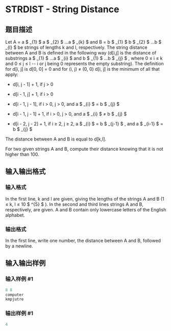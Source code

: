 # STRDIST - String Distance

## 题目描述

Let A = a $ _{1} $ a $ _{2} $ ...a $ _{k} $ and B = b $ _{1} $ b $ _{2} $ ...b $ _{l} $ be strings of lengths k and l, respectively. The string distance between A and B is defined in the following way (d\[i,j\] is the distance of substrings a $ _{1} $ ...a $ _{i} $ and b $ _{1} $ ...b $ _{j} $ , where 0 ≤ i ≤ k and 0 ≤ j ≤ l -- i or j being 0 represents the empty substring). The definition for d\[i, j\] is d\[0, 0\] = 0 and for (i, j) ≠ (0, 0) d\[i, j\] is the minimum of all that apply:

- d\[i, j - 1\] + 1, if j > 0

- d\[i - 1, j\] + 1, if i > 0

- d\[i - 1, j - 1\], if i > 0, j > 0, and a $ _{i} $ = b $ _{j} $

- d\[i - 1, j - 1\] + 1, if i > 0, j > 0, and a $ _{i} $ ≠ b $ _{j} $

- d\[i - 2, j - 2\] + 1, if i ≥ 2, j ≥ 2, a $ _{i} $ = b $ _{j-1} $ , and a $ _{i-1} $ = b $ _{j} $

The distance between A and B is equal to d\[k,l\].

For two given strings A and B, compute their distance knowing that it is not higher than 100.

## 输入输出格式

### 输入格式

In the first line, k and l are given, giving the lengths of the strings A and B (1 ≤ k, l ≤ 10 $ ^{5} $ ). In the second and third lines strings A and B, respectively, are given. A and B contain only lowercase letters of the English alphabet.

### 输出格式

In the first line, write one number, the distance between A and B, followed by a newline.

## 输入输出样例

### 输入样例 #1

```cpp
8 8
computer
kmpjutre
```


### 输出样例 #1

```cpp
4
```


